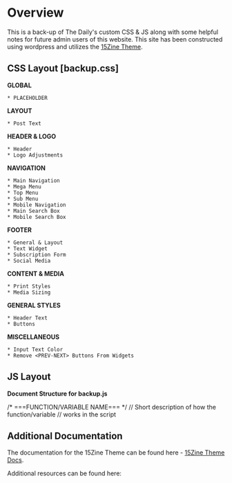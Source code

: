 # Overview

This is a back-up of The Daily's custom CSS & JS along with some helpful notes for future admin users of this website. This site has been constructed using wordpress and utilizes the [15Zine Theme](https://themeforest.net/item/15zine-hd-magazine-newspaper-wordpress-theme/10802918).


## CSS Layout [backup.css]

**GLOBAL**

    * PLACEHOLDER

**LAYOUT**

    * Post Text

**HEADER & LOGO**

    * Header
    * Logo Adjustments

**NAVIGATION**

    * Main Navigation
    * Mega Menu
    * Top Menu
    * Sub Menu
    * Mobile Navigation
    * Main Search Box
    * Mobile Search Box

**FOOTER**

    * General & Layout
    * Text Widget
    * Subscription Form
    * Social Media

**CONTENT & MEDIA**

    * Print Styles
    * Media Sizing

**GENERAL STYLES**

    * Header Text
    * Buttons

**MISCELLANEOUS**

    * Input Text Color
    * Remove <PREV-NEXT> Buttons From Widgets
    


## JS Layout

**Document Structure for backup.js**  

/* ===FUNCTION/VARIABLE NAME=== */
// Short description of how the function/variable
// works in the script


## Additional Documentation

The documentation for the 15Zine Theme can be found here - [15Zine Theme Docs](http://docs.cubellthemes.com/15zine/).

Additional resources can be found here: